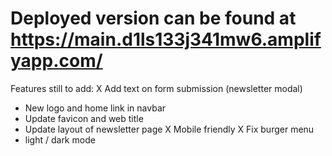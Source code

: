 # Deployed version can be found at https://main.d1ls133j341mw6.amplifyapp.com/

Features still to add:
X Add text on form submission (newsletter modal) 
- New logo and home link in navbar
- Update favicon and web title
- Update layout of newsletter page
X Mobile friendly
X Fix burger menu
- light / dark mode